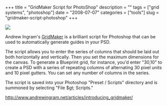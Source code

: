 +++
title = "GridMaker Script for PhotoShop"
description = ""
tags = ["grid systems", "photoshop"]
date = "2008-07-07"
categories = ["tools"]
slug = "gridmaker-script-photoshop"
+++


<div class="tool-screenshot mb1"><a href="http://www.andrewingram.net/articles/introducing_gridmaker/"><img id='bluga-thumbnail-2815' class='bluga-thumbnail custom' src='http://media.konigi.com/bluga/
wt523181b06f887_custom.jpg'/></a></div><p>Andrew Ingram's <a href="http://www.andrewingram.net/articles/introducing_gridmaker/">GridMaker</a> is a brilliant script for Photoshop that can be used to automatically generate guides in your PSD. </p>
<p>The script allows you to enter the series of columns that should be laid out both horizontally and vertically. Then you set the maximum dimensions for the canvas. To generate a Blueprint grid, for instance, you'd enter "30,10" to create a PSD with a series of repeating columns of alternating 30 pixel units and 10 pixel gutters. You can set any number of columns in the series.</p>
<p>The script is saved into your Photoshop "Preset / Scripts" directory and is summoned by selecting "File $gt; Scripts." </p>
  
<p><a href="http://www.andrewingram.net/articles/introducing_gridmaker/">http://www.andrewingram.net/articles/introducing_gridmaker/</a></p>
      
